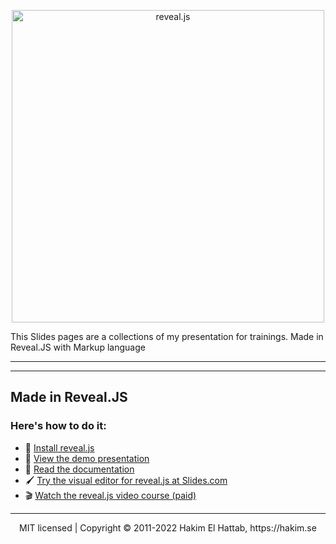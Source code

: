 <p align="center">
  <a href="https://irawan.io">
  <img src="https://irawan.io/images/irawan.png" alt="reveal.js" width="500">
  </a>
  
</p>

This Slides pages are a collections of my presentation for trainings. Made in Reveal.JS with Markup language

---

---

## Made in Reveal.JS
### Here's how to do it:
- 🚀 [Install reveal.js](https://revealjs.com/installation)
- 👀 [View the demo presentation](https://revealjs.com/demo)
- 📖 [Read the documentation](https://revealjs.com/markup/)
- 🖌 [Try the visual editor for reveal.js at Slides.com](https://slides.com/)
- 🎬 [Watch the reveal.js video course (paid)](https://revealjs.com/course)

--- 
<div align="center">
  MIT licensed | Copyright © 2011-2022 Hakim El Hattab, https://hakim.se
</div>
